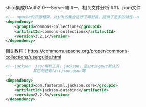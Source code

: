 shiro集成OAuth2.0---Server端
#一、相关文件分析
##1、pom文件
```xml
<!-- apache的开源框架，对jdk的集合进行了再封装，提供了更多的特性-->
<dependency>
    <groupId>commons-collections</groupId>
    <artifactId>commons-collections</artifactId>
    <version>3.2.1</version>
</dependency>
```
相关教程：https://commons.apache.org/proper/commons-collections/userguide.html
```xml
<!--jackson  json解析工具，jackson，是springmvc默认的
            其它的还有fastjson,gson等
-->
<dependency>
    <groupId>com.fasterxml.jackson.core</groupId>
    <artifactId>jackson-databind</artifactId>
    <version>2.2.3</version>
</dependency>
```